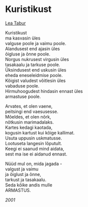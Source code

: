 # Kuristikust

[Lea Tabur](./)

Kuristikust  
ma kasvasin üles  
valguse poole ja vaimu poole.  
Alandusest end ajasin üles  
õigluse ja õnne poole.  
Norgus nukrusest virgusin üles  
tasakaalu ja tarkuse poole.  
Üksindusest end uskusin üles  
eheda eneseleidmise poole.  
Kõigist valudest võitlesin üles  
vabaduse poole.  
Hirmuhoogudest hindasin ennast üles  
armastuse poole.

Arvates, et olen vaene,  
peitsingi end vaesusesse.  
Mõeldes, et olen nõrk,  
nõtkusin marimadalaks.  
Kartes kedagi kaotada,  
kogusin kartust kui kõige kallimat.  
Usuta uppusin uskmatusse.  
Lootuseta langesin lõputult.  
Keegi ei saanud mind aidata,  
sest ma ise ei aidanud ennast.

Nüüd mul on, mida jagada -  
valgust ja vaimu  
ja õiglust ja õnne,  
tarkust ja tasakaalu.  
Seda kõike andis mulle  
ARMASTUS.

_2001_

